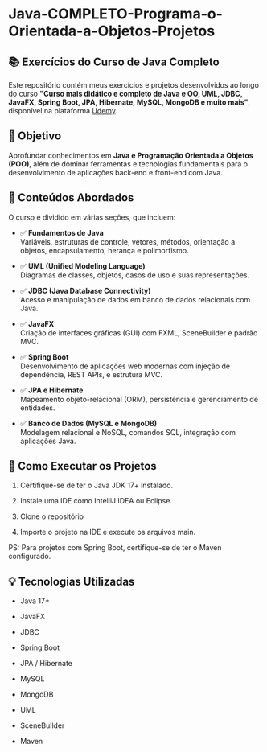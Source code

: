 # Java-COMPLETO-Programa-o-Orientada-a-Objetos-Projetos

## 📚 Exercícios do Curso de Java Completo

Este repositório contém meus exercícios e projetos desenvolvidos ao longo do curso **"Curso mais didático e completo de Java e OO, UML, JDBC, JavaFX, Spring Boot, JPA, Hibernate, MySQL, MongoDB e muito mais"**, disponível na plataforma [Udemy](https://www.udemy.com/).

## 🎯 Objetivo

Aprofundar conhecimentos em **Java e Programação Orientada a Objetos (POO)**, além de dominar ferramentas e tecnologias fundamentais para o desenvolvimento de aplicações back-end e front-end com Java.

## 📌 Conteúdos Abordados

O curso é dividido em várias seções, que incluem:

- ✅ **Fundamentos de Java**  
  Variáveis, estruturas de controle, vetores, métodos, orientação a objetos, encapsulamento, herança e polimorfismo.

- ✅ **UML (Unified Modeling Language)**  
  Diagramas de classes, objetos, casos de uso e suas representações.

- ✅ **JDBC (Java Database Connectivity)**  
  Acesso e manipulação de dados em banco de dados relacionais com Java.

- ✅ **JavaFX**  
  Criação de interfaces gráficas (GUI) com FXML, SceneBuilder e padrão MVC.

- ✅ **Spring Boot**  
  Desenvolvimento de aplicações web modernas com injeção de dependência, REST APIs, e estrutura MVC.

- ✅ **JPA e Hibernate**  
  Mapeamento objeto-relacional (ORM), persistência e gerenciamento de entidades.

- ✅ **Banco de Dados (MySQL e MongoDB)**  
  Modelagem relacional e NoSQL, comandos SQL, integração com aplicações Java.

## 🚀 Como Executar os Projetos
1. Certifique-se de ter o Java JDK 17+ instalado.

2. Instale uma IDE como IntelliJ IDEA ou Eclipse.

3. Clone o repositório

4. Importe o projeto na IDE e execute os arquivos main.

PS: Para projetos com Spring Boot, certifique-se de ter o Maven configurado.

## 💡 Tecnologias Utilizadas
- Java 17+

- JavaFX

- JDBC

- Spring Boot

- JPA / Hibernate

- MySQL

- MongoDB

- UML

- SceneBuilder

- Maven


